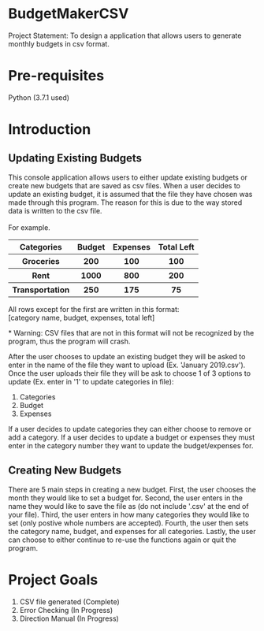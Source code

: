 # BudgetMakerCSV

Project Statement: To design a application that allows users to generate monthly budgets in csv format. 

# Pre-requisites

Python (3.7.1 used)

# Introduction

## __Updating Existing Budgets__
This console application allows users to either update existing budgets or create new budgets that are saved as csv files. When a user decides to update an existing budget, it is assumed that the file they have chosen was made through this program. The reason for this is due to the way stored data is written to the csv file.<br><br>
For example.<br>
<table>
    <tr>
        <th>Categories</th>
        <th>Budget</th>
        <th>Expenses</th>
        <th>Total Left</th>
    </tr>
    <tr>
        <th>Groceries</th>
        <th>200</th>
        <th>100</th>
        <th>100</th>
    </tr>
    <tr>
        <th>Rent</th>
        <th>1000</th>
        <th>800</th>
        <th>200</th>
    </tr>
    <tr>
        <th>Transportation</th>
        <th>250</th>
        <th>175</th>
        <th>75</th>
    </tr>
</table>

All rows except for the first are written in this format:<br> [category name, budget, expenses, total left]<br>


\* Warning: CSV files that are not in this format will not be recognized by the program, thus the program will crash.

After the user chooses to update an existing budget they will be asked to enter in the name of the file they want to upload (Ex. 'January 2019.csv'). Once the user uploads their file they will be ask to choose 1 of 3 options to update (Ex. enter in '1' to update categories in file):
1) Categories
2) Budget
3) Expenses

If a user decides to update categories they can either choose to remove or add a category. If a user decides to update a budget or expenses they must enter in the category number they want to update the budget/expenses for. 

## __Creating New Budgets__
There are 5 main steps in creating a new budget. First, the user chooses the month they would like to set a budget for. Second, the user enters in the name they would like to save the file as (do not include '.csv' at the end of your file). Third, the user enters in how many categories they would like to set (only postive whole numbers are accepted). Fourth, the user then sets the category name, budget, and expenses for all categories. Lastly, the user can choose to either continue to re-use the functions again or quit the program.

# Project Goals
1) CSV file generated (Complete)
2) Error Checking (In Progress)
3) Direction Manual (In Progress)
